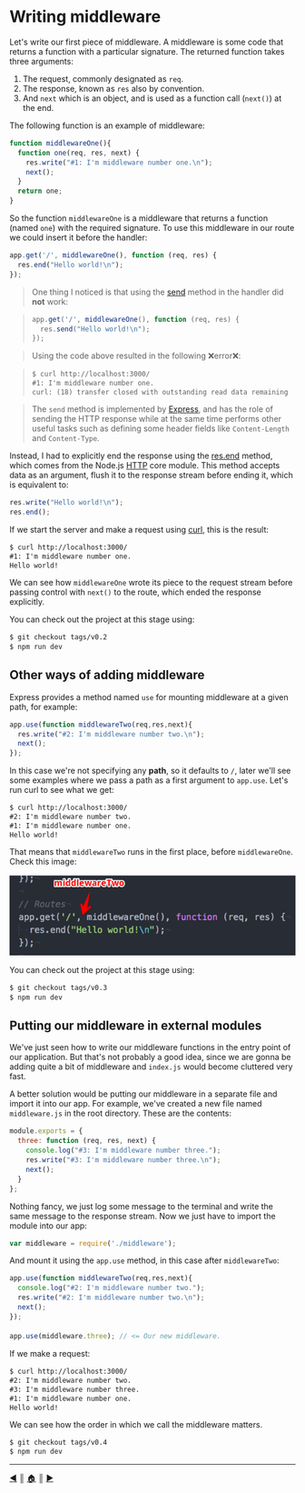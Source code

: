 # Writing middleware
Let's write our first piece of middleware. A middleware is some code that returns a function with a particular signature. The returned function takes three arguments:

1. The request, commonly designated as `req`.
2. The response, known as `res` also by convention.
3. And `next` which is an object, and is used as a function call (`next()`) at the end.

The following function is an example of middleware:

```js
function middlewareOne(){
  function one(req, res, next) {
    res.write("#1: I'm middleware number one.\n");
    next();
  }
  return one;
}
```

So the function `middlewareOne` is a middleware that returns a function (named `one`) with the required signature. To use this middleware in our route we could insert it before the handler:

```js
app.get('/', middlewareOne(), function (req, res) {
  res.end("Hello world!\n");
});
```

> One thing I noticed is that using the [send][2] method in the handler did **not** work:

>  ```js
>  app.get('/', middlewareOne(), function (req, res) {
>    res.send("Hello world!\n");
>  });
>  ```

> Using the code above resulted in the following :x:error:x::

> ```
> $ curl http://localhost:3000/
> #1: I'm middleware number one.
> curl: (18) transfer closed with outstanding read data remaining
> ```

> The `send` method is implemented by [Express][1], and has the role of sending the HTTP response while at the same time performs other useful tasks such as defining some header fields like `Content-Length` and `Content-Type`.

Instead, I had to explicitly end the response using the [res.end][3] method, which comes from the Node.js [HTTP][3] core module. This method accepts data as an argument, flush it to the response stream before ending it, which is equivalent to:

```js
res.write("Hello world!\n");
res.end();
```

If we start the server and make a request using [curl][5], this is the result:

```
$ curl http://localhost:3000/
#1: I'm middleware number one.
Hello world!
```

We can see how `middlewareOne` wrote its piece to the request stream before passing control with `next()` to the route, which ended the response explicitly.

You can check out the project at this stage using:

```bash
$ git checkout tags/v0.2
$ npm run dev
```

## Other ways of adding middleware
Express provides a method named `use` for mounting middleware at a given path, for example:

```js
app.use(function middlewareTwo(req,res,next){
  res.write("#2: I'm middleware number two.\n");
  next();
});
```

In this case we're not specifying any **path**, so it defaults to `/`, later we'll see some examples where we pass a path as a first argument to `app.use`. Let's run curl to see what we get:

```
$ curl http://localhost:3000/
#2: I'm middleware number two.
#1: I'm middleware number one.
Hello world!
```

That means that `middlewareTwo` runs in the first place, before `middlewareOne`. Check this image:

![i1](images/middlewareTwo.png)

You can check out the project at this stage using:

```bash
$ git checkout tags/v0.3
$ npm run dev
```

## Putting our middleware in external modules
We've just seen how to write our middleware functions in the entry point of our application. But that's not probably a good idea, since we are gonna be adding quite a bit of middleware and `index.js` would become cluttered very fast.

A better solution would be putting our middleware in a separate file and import it into our app. For example, we've created a new file named `middleware.js` in the root directory. These are the contents:

```js
module.exports = {
  three: function (req, res, next) {
    console.log("#3: I'm middleware number three.");
    res.write("#3: I'm middleware number three.\n");
    next();
  }
};
```

Nothing fancy, we just log some message to the terminal and write the same message to the response stream. Now we just have to import the module into our app:

```js
var middleware = require('./middleware');
```

And mount it using the `app.use` method, in this case after `middlewareTwo`:

```js
app.use(function middlewareTwo(req,res,next){
  console.log("#2: I'm middleware number two.");
  res.write("#2: I'm middleware number two.\n");
  next();
});

app.use(middleware.three); // <= Our new middleware.
```

If we make a request:

```
$ curl http://localhost:3000/
#2: I'm middleware number two.
#3: I'm middleware number three.
#1: I'm middleware number one.
Hello world!
```

We can see how the order in which we call the middleware matters.

```bash
$ git checkout tags/v0.4
$ npm run dev
```

---
[:arrow_backward:][back] ║ [:house:][home] ║ [:arrow_forward:][next]

<!-- navigation -->
[home]: ../README.md
[back]: intro.md
[next]: #

<!-- links -->
[1]: http://expressjs.com/
[2]: http://expressjs.com/en/4x/api.html#res.send
[3]: https://nodejs.org/api/http.html#http_response_end_data_encoding_callback
[4]: https://nodejs.org/api/http.html
[5]: http://curl.haxx.se/
